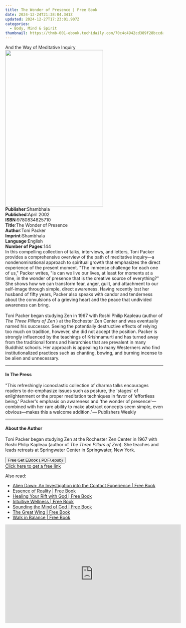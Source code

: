 ```yaml
---
title: The Wonder of Presence | Free Book
date: 2024-12-24T21:38:04.341Z
updated: 2024-12-27T17:23:01.907Z
categories:
  - Body, Mind & Spirit
thumbnail: https://thmb-001-ebook.techidaily.com/70c4c4942cd389f28bccda7214c2b080ecd3e016710c9126b960a719b7e4bbee.jpg
---
```

<main id="book-container">
  <div class="flex flex-col">
    <div class="book-brief flex-1 py-6 px-4 sm:p-6 md:py-10 md:px-8">
      <!-- brief-->
      <div class="book-brief-main">And the Way of Meditative Inquiry</div>
    </div>
    <div
      class="book-meta-info flex-1 grid gap-4 col-start-1 col-end-3 row-start-1 sm:mb-6 sm:grid-cols-4 lg:gap-6 lg:col-start-2 lg:row-end-6 lg:row-span-6 lg:mb-0"
    >
      <div
        class="book-meta-info-left place-content-center mt-4 p-4 text-sm leading-6 col-start-2 col-span-2 dark:text-slate-400"
      >
        <img
          class="w-full h-500 object-cover rounded-lg sm:h-255 sm:col-span-2 lg:col-span-full"
          src="https://img-001-ebook.techidaily.com/3842d4e49b20b52c4c7ba5b276f2bad9fcf28dc504de3550605750a3b1ccc5da.jpg"
          alt=""
          width="312"
          height="500"
        />
      </div>
      <div
        class="book-meta-info-right mt-2 col-start-1 row-start-2 col-span-3 self-center"
      >
        <!-- meta data  -->
        <div class="flex flex-col px-4 md:px-8">
          <div class="flex-1">
            <strong>Publisher</strong>:<span class="px-2">Shambhala</span>
          </div>
          <div class="flex-1">
            <strong>Published</strong>:<span class="px-2">April 2002</span>
          </div>
          <div class="flex-1">
            <strong>ISBN</strong>:<span class="px-2">9780834825710</span>
          </div>
          <div class="flex-1">
            <strong>Title</strong>:<span class="px-2"
              >The Wonder of Presence</span
            >
          </div>
          <div class="flex-1">
            <strong>Author</strong>:<span class="px-2">Toni Packer</span>
          </div>
          <div class="flex-1">
            <strong>Imprint</strong>:<span class="px-2">Shambhala</span>
          </div>
          <div class="flex-1">
            <strong>Language</strong>:<span class="px-2">English</span>
          </div>
          <div class="flex-1">
            <strong>Number of Pages</strong>:<span class="px-2">144</span>
          </div>
        </div>
      </div>
    </div>
    <div class="book-description flex-1 py-6 px-4 sm:p-6 md:py-10 md:px-8">
      <div class="book-description-main">
        <div accordion-content="" id="description">
          In this compelling collection of talks, interviews, and letters, Toni
          Packer provides a comprehensive overview of the path of meditative
          inquiry—a nondenominational approach to spiritual growth that
          emphasizes the direct experience of the present moment. "The immense
          challenge for each one of us," Packer writes, "is can we live our
          lives, at least for moments at a time, in the wonder of presence that
          is the creative source of everything?" She shows how we can transform
          fear, anger, guilt, and attachment to our self-image through simple,
          direct awareness. Having recently lost her husband of fifty years,
          Packer also speaks with candor and tenderness about the convulsions of
          a grieving heart and the peace that undivided awareness can bring.
          <br /><br />Toni Packer began studying Zen in 1967 with Roshi Philip
          Kapleau (author of <i>The Three Pillars of Zen </i>) at the Rochester
          Zen Center and was eventually named his successor. Seeing the
          potentially destructive effects of relying too much on tradition,
          however, she did not accept the position. Packer is strongly
          influenced by the teachings of Krishnamurti and has turned away from
          the traditional forms and hierarchies that are prevalent in many
          Buddhist schools. Her approach is appealing to many Westerners who
          find institutionalized practices such as chanting, bowing, and burning
          incense to be alien and unnecessary.
        </div>
        <div class="accordion-fader"></div>
      </div>
    </div>
    <div class="book-excerpts flex-1 py-6 px-4 sm:p-6 md:py-10 md:px-8">
      <!-- excerpts-->
      <div class="book-excerpts-main">
        <hr />
        <h4 class="placeholder placeholder-heading">
          <span>In The Press</span>
        </h4>
        <p>
          "This refreshingly iconoclastic collection of dharma talks encourages
          readers to de-emphasize issues such as posture, the 'stages' of
          enlightenment or the proper meditation techniques in favor of
          'effortless being.' Packer's emphasis on awareness and 'the wonder of
          presence'—combined with her rare ability to make abstract concepts
          seem simple, even obvious—makes this a welcome addition."— Publishers
          Weekly
        </p>
      </div>
    </div>
    <div class="book-about-author flex-1 py-6 px-4 sm:p-6 md:py-10 md:px-8">
      <!-- about author-->
      <div class="book-main-author-main">
        <hr />
        <h4 class="placeholder placeholder-heading">
          <span>About the Author</span>
        </h4>
        <p>
          Toni Packer began studying Zen at the Rochester Zen Center in 1967
          with Roshi Philip Kapleau (author of <i>The Three Pillars of Zen</i>).
          She teaches and leads retreats at Springwater Center in Springwater,
          New York.
        </p>
      </div>
    </div>
    <div class="book-free-get flex-1 py-6 px-4 sm:p-6 md:py-10 md:px-8">
      <button
        id="btn-free-get"
        class="bg-blue-500 hover:bg-blue-700 text-white font-bold py-2 px-4 rounded"
      >
        Free Get EBook (.PDF/.epub)
      </button>
      <div id="countdown-display" class="px-2 text-lg mt-2"></div>
      <a
        id="free-link"
        class="hidden bg-blue-500 hover:bg-blue-700 text-white font-bold py-2 px-4 rounded"
        href="https://www.ebooks.com/en-us/book/95544228/the-wonder-of-presence/toni-packer/"
        target="_blank"
        >Click here to get a free link</a
      >
    </div>
    <script>
      let countdownTime = 0;
      let countdownInterval = null;
      document
        .getElementById('btn-free-get')
        .addEventListener('click', startCountdown);
      function startCountdown() {
        countdownTime = new Date().getTime() + 60000 * 3;
        countdownInterval = setInterval(updateCountdown, 1000);
        document.getElementById('btn-free-get').disabled = true;
        document
          .getElementById('btn-free-get')
          .classList.add('bg-gray-500', 'cursor-not-allowed');
      }
      function updateCountdown() {
        let currentTime = new Date().getTime();
        let timeLeft = countdownTime - currentTime;
        let secondsLeft = Math.floor(timeLeft / 1000);
        document.getElementById('countdown-display').innerHTML =
          `Remaining time: ${secondsLeft} seconds.`;
        if (secondsLeft <= 0) {
          clearInterval(countdownInterval);
          document.getElementById('btn-free-get').classList.add('hidden');
          document.getElementById('free-link').classList.remove('hidden');
          document.getElementById('countdown-display').innerHTML = '';
        }
      }
    </script>
  </div>
</main>

<ins class="adsbygoogle"
      style="display:block"
      data-ad-client="ca-pub-7571918770474297"
      data-ad-slot="8358498916"
      data-ad-format="auto"
      data-full-width-responsive="true"></ins>
    

<span class="atpl-alsoreadstyle">Also read:</span>
<div><ul>
<li><a href="https://novels-ebooks.techidaily.com/675980-9780753547243-alien-dawn-an-investigation-into-the-contact-experience/"><u>Alien Dawn: An Investigation into the Contact Experience | Free Book</u></a></li>
<li><a href="https://novels-ebooks.techidaily.com/676317-9781846947476-essence-of-reality/"><u>Essence of Reality | Free Book</u></a></li>
<li><a href="https://novels-ebooks.techidaily.com/673209-9781451654301-healing-your-rift-with-god/"><u>Healing Your Rift with God | Free Book</u></a></li>
<li><a href="https://novels-ebooks.techidaily.com/673232-9781451654356-intuitive-wellness/"><u>Intuitive Wellness | Free Book</u></a></li>
<li><a href="https://novels-ebooks.techidaily.com/676319-9781846947537-sounding-the-mind-of-god/"><u>Sounding the Mind of God | Free Book</u></a></li>
<li><a href="https://novels-ebooks.techidaily.com/673267-9781451654394-the-great-wing/"><u>The Great Wing | Free Book</u></a></li>
<li><a href="https://novels-ebooks.techidaily.com/675789-9781439147030-walk-in-balance/"><u>Walk in Balance | Free Book</u></a></li>
</ul></div>

<!-- affiliate ads begin -->
<iframe width="560" height="315" src="https://www.youtube.com/embed/1KKovVi9epE?si=EF7KA7b4KsEpWA-M" title="YouTube video player" frameborder="0" allow="accelerometer; autoplay; clipboard-write; encrypted-media; gyroscope; picture-in-picture; web-share" referrerpolicy="strict-origin-when-cross-origin" allowfullscreen></iframe>
<!-- affiliate ads end -->

